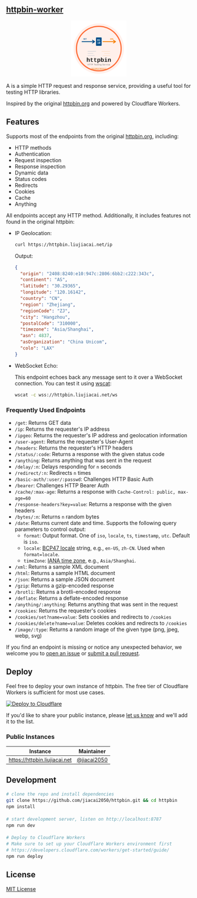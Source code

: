 ## [httpbin-worker](https://github.com/jiacai2050/httpbin)

<p align="center">
  <a href="https://httpbin.liujiacai.net/"><img src="docs/logo.svg" width="30%" /></a>
</p>

A is a simple HTTP request and response service, providing a useful tool for testing HTTP libraries.

Inspired by the original [httpbin.org](https://httpbin.org) and powered by Cloudflare Workers.

## Features

Supports most of the endpoints from the original [httpbin.org](https://httpbin.org), including:

- HTTP methods
- Authentication
- Request inspection
- Response inspection
- Dynamic data
- Status codes
- Redirects
- Cookies
- Cache
- Anything

All endpoints accept any HTTP method. Additionally, it includes features not found in the original httpbin:

- IP Geolocation:

  ```bash
  curl https://httpbin.liujiacai.net/ip
  ```

  Output:

  ```json
  {
    "origin": "2408:8240:e10:947c:2806:6bb2:c222:343c",
    "continent": "AS",
    "latitude": "30.29365",
    "longitude": "120.16142",
    "country": "CN",
    "region": "Zhejiang",
    "regionCode": "ZJ",
    "city": "Hangzhou",
    "postalCode": "310000",
    "timezone": "Asia/Shanghai",
    "asn": 4837,
    "asOrganization": "China Unicom",
    "colo": "LAX"
  }
  ```

- WebSocket Echo:

  This endpoint echoes back any message sent to it over a WebSocket connection. You can test it using [wscat](https://github.com/websockets/wscat):

  ```bash
  wscat -c wss://httpbin.liujiacai.net/ws
  ```

### Frequently Used Endpoints

- `/get`: Returns GET data
- `/ip`: Returns the requester's IP address
- `/ipgeo`: Returns the requester's IP address and geolocation information
- `/user-agent`: Returns the requester's User-Agent
- `/headers`: Returns the requester's HTTP headers
- `/status/:code`: Returns a response with the given status code
- `/anything`: Returns anything that was sent in the request
- `/delay/:n`: Delays responding for `n` seconds
- `/redirect/:n`: Redirects `n` times
- `/basic-auth/:user/:passwd`: Challenges HTTP Basic Auth
- `/bearer`: Challenges HTTP Bearer Auth
- `/cache/:max-age`: Returns a response with `Cache-Control: public, max-age=60`
- `/response-headers?key=value`: Returns a response with the given headers
- `/bytes/:n`: Returns `n` random bytes
- `/date`: Returns current date and time.
  Supports the following query parameters to control output:
  - `format`: Output format. One of `iso`, `locale`, `ts`, `timestamp`, `utc`. Default is `iso`.
  - `locale`: [BCP47 locale](https://www.rfc-editor.org/rfc/bcp/bcp47.txt) string, e.g., `en-US`, `zh-CN`. Used when `format=locale`.
  - `timeZone`: [IANA time zone](https://en.wikipedia.org/wiki/List_of_tz_database_time_zones), e.g., `Asia/Shanghai`.
- `/xml`: Returns a sample XML document
- `/html`: Returns a sample HTML document
- `/json`: Returns a sample JSON document
- `/gzip`: Returns a gzip-encoded response
- `/brotli`: Returns a brotli-encoded response
- `/deflate`: Returns a deflate-encoded response
- `/anything/:anything`: Returns anything that was sent in the request
- `/cookies`: Returns the requester's cookies
- `/cookies/set?name=value`: Sets cookies and redirects to `/cookies`
- `/cookies/delete?name=value`: Deletes cookies and redirects to `/cookies`
- `/image/:type`: Returns a random image of the given type (png, jpeg, webp, svg)

If you find an endpoint is missing or notice any unexpected behavior, we welcome you to [open an issue](https://github.com/jiacai2050/httpbin/issues) or [submit a pull request](https://github.com/jiacai2050/httpbin/pulls).

## Deploy

Feel free to deploy your own instance of httpbin. The free tier of Cloudflare Workers is sufficient for most use cases.

[![Deploy to Cloudflare](https://deploy.workers.cloudflare.com/button)](https://deploy.workers.cloudflare.com/?url=https://github.com/jiacai2050/httpbin)

If you'd like to share your public instance, please [let us know](https://github.com/jiacai2050/httpbin/discussions/4) and we'll add it to the list.

### Public Instances

| Instance                        | Maintainer                                   |
| ------------------------------- | -------------------------------------------- |
| <https://httpbin.liujiacai.net> | [@jiacai2050](https://github.com/jiacai2050) |

## Development

```bash
# clone the repo and install dependencies
git clone https://github.com/jiacai2050/httpbin.git && cd httpbin
npm install

# start development server, listen on http://localhost:8787
npm run dev

# Deploy to Cloudflare Workers
# Make sure to set up your Cloudflare Workers environment first
# https://developers.cloudflare.com/workers/get-started/guide/
npm run deploy
```

## License

[MIT License](LICENSE)
